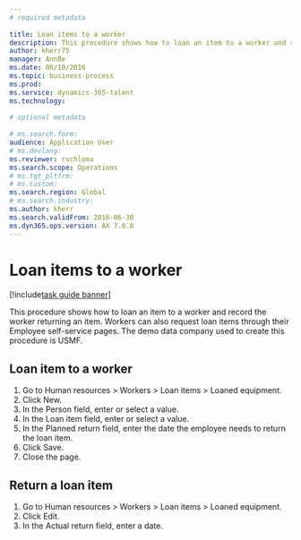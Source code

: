 ```yaml
--- 
# required metadata 
 
title: Loan items to a worker
description: This procedure shows how to loan an item to a worker and record the worker returning an item. 
author: kherr75
manager: AnnBe 
ms.date: 06/10/2016
ms.topic: business-process 
ms.prod:  
ms.service: dynamics-365-talent 
ms.technology:  
 
# optional metadata 
 
# ms.search.form:   
audience: Application User 
# ms.devlang:  
ms.reviewer: rschloma
ms.search.scope: Operations 
# ms.tgt_pltfrm:  
# ms.custom:  
ms.search.region: Global
# ms.search.industry: 
ms.author: kherr
ms.search.validFrom: 2016-06-30 
ms.dyn365.ops.version: AX 7.0.0 
---
```

# Loan items to a worker

[!include[task guide banner](../../includes/task-guide-banner.md)]

This procedure shows how to loan an item to a worker and record the worker returning an item. Workers can also request loan items through their Employee self-service pages. The demo data company used to create this procedure is USMF.


## Loan item to a worker
1. Go to Human resources > Workers > Loan items > Loaned equipment.
2. Click New.
3. In the Person field, enter or select a value.
4. In the Loan item field, enter or select a value.
5. In the Planned return field, enter the date the employee needs to return the loan item.
6. Click Save.
7. Close the page.

## Return a loan item
1. Go to Human resources > Workers > Loan items > Loaned equipment.
2. Click Edit.
3. In the Actual return field, enter a date.

